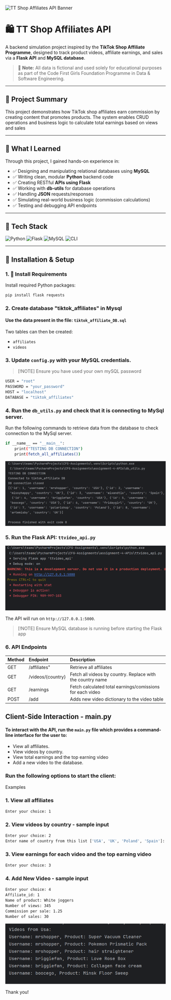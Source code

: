 
![TT Shop Affiliates API Banner](https://img.shields.io/badge/TT_Shop_Affiliates_API-%F0%9F%91%BD%20Track%2C%20Post%2C%20Earn-blueviolet?style=for-the-badge)

# 🛍️ TT Shop Affiliates API

A backend simulation project inspired by the **TikTok Shop Affiliate Programme**, designed to track product videos, affiliate earnings, and sales via a **Flask API** and **MySQL database**.

> 🚨 **Note:** All data is fictional and used solely for educational purposes as part of the Code First Girls Foundation Programme in Data & Software Engineering.

---

## 📌 Project Summary

This project demonstrates how TikTok shop affiliates earn commission by creating content that promotes products. The system enables CRUD operations and business logic to calculate total earnings based on views and sales

---

## 🧠 What I Learned

Through this project, I gained hands-on experience in:

- ✅ Designing and manipulating relational databases using **MySQL**
- ✅ Writing clean, modular **Python** backend code
- ✅ Creating RESTful **APIs using Flask**
- ✅ Working with **db-utils** for database operations
- ✅ Handling **JSON** requests/responses
- ✅ Simulating real-world business logic (commission calculations)
- ✅ Testing and debugging API endpoints

---

## 🧪 Tech Stack

![Python](https://img.shields.io/badge/Python-3.x-yellow?logo=python&logoColor=white&style=flat-square)
![Flask](https://img.shields.io/badge/Flask-%F0%9F%A7%AA%20Backend-lightgrey?logo=flask&style=flat-square)
![MySQL](https://img.shields.io/badge/MySQL-Database-orange?logo=mysql&style=flat-square)
![CLI](https://img.shields.io/badge/Client-Terminal-informational?style=flat-square)

---

## 🚀 Installation & Setup

### 1. 🔧 Install Requirements

Install required Python packages:

```bash
pip install flask requests
```


### 2. Create database "tiktok_affiliates" in Mysql
#### Use the data present in the file: ```tiktok_affiliate_DB.sql```
Two tables can then be created:
 - ```affiliates``` 
 - ```videos``` 


### 3. Update ```config.py``` with your MySQL credentials.
>[!NOTE] Ensure you have used your own mySQL password

```bash 
USER = "root"
PASSWORD = "your_password"
HOST = "localhost"
DATABASE = "tiktok_affiliates"
```

### 4. Run the ```db_utils.py``` and check that it is connecting to MySql server.
Run the following commands to retrieve data from the database to check connection to the MySql server.
```bash
if __name__ == "__main__":
    print("TESTING DB CONNECTION")
    print(fetch_all_affiliates())
 ```

![db_utils](images/db_utils_connect.png)

### 5. Run the Flask API: ```ttvideo_api.py```

![Flask output](images/api_py.png)

The API will run on ```http://127.0.0.1:5000```.
>[!NOTE] Ensure MySQL database is running before starting the Flask app 


### 6. API Endpoints

| Method | Endpoint          | Description                                                          |
|:-------|:------------------|:---------------------------------------------------------------------|
| GET    | /affiliates"      | Retrieve all affiliates                                              |
| GET    | /videos/{country} | Fetch all videos by country. Replace <country> with the country name |
| GET    | /earnings         | Fetch calculated total earnings/comissions for each video            |
| POST   | /add              | Adds new video dictionary to the video table                         |



## Client-Side Interaction -  main.py


#### To interact with the API, run the ```main.py``` file which provides a command-line interface for the user to:

- View all affiliates.
- View videos by country.
- View total earnings and the top earning video
- Add a new video to the database.

### Run the following options to start the client:

Examples 

### 1. View all affiliates
```bash
Enter your choice: 1
```

### 2. View videos by country - sample input
```bash
Enter your choice: 2
Enter name of country from this list ['USA', 'UK', 'Poland', 'Spain']: UK
```

### 3. View earnings for each video and the top earning video
```bash
Enter your choice: 3
```
### 4. Add New Video - sample input
```bash
Enter your choice: 4 
Affiliate_id: 1 
Name of product: White joggers 
Number of views: 345  
Commission per sale: 1.25 
Number of sales: 30 
```

![Query Output](images/query_output.png)

Thank you!
